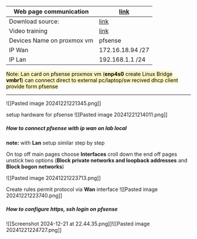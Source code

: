 
| Web page communication     | [link](https://www.reddit.com/r/PFSENSE/comments/1co8f1o/pfsense_iso_download_requires_an_account_and/) |
| -------------------------- | ------------------------------------------------------------------------------------------------------- |
| Download source:           | [link](https://repo.ialab.dsu.edu/pfsense/)                                                             |
| Video training             | [link](https://www.youtube.com/watch?v=mwDv790YoZ0)                                                     |
| Devices Name on proxmox vm | pfsense                                                                                                 |
| IP Wan                     | 172.16.18.94 /27                                                                                        |
| IP Lan                     | 192.168.1.1 /24                                                                                         |
<mark style="background: #FFF3A3A6;">Note: Lan card on pfsense proxmox vm (**enp4s0** create Linux Bridge **vmbr1**) can connect direct to external pc/laptop/sw recived dhcp client provide form pfsense</mark>

****
![[Pasted image 20241221221345.png]]

setup hardware for pfsense
![[Pasted image 20241221214011.png]]


##### **How to connect pfsense with ip wan on lab local** 

**note:** with **Lan** setup similar step by step  

On top off main pages choose **Interfaces** croll down the end off pages unstick two options (**Block private networks and loopback addresses** and **Block bogon networks**)

![[Pasted image 20241221223713.png]]

Create rules permit protocol via **Wan** interface
![[Pasted image 20241221223740.png]]


##### **How to configure https, ssh login on pfsense**

![[Screenshot 2024-12-21 at 22.44.35.png]]![[Pasted image 20241221224727.png]]